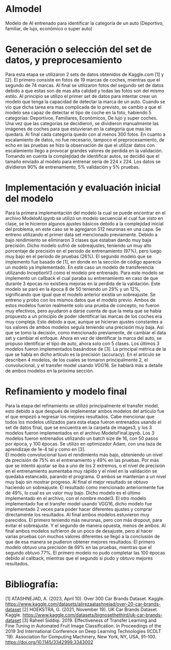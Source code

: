 # AImodel
Modelo de AI entrenado para identificar la categoría de un auto (Deportivo, familiar, de lujo, económico o super auto)
# Generación o selección del set de datos, y preprocesamiento 
Para esta etapa se utilizaron 2 sets de datos obtenidos de Kaggle.com [1] y [2]. El primero consiste en fotos de 19 marcas de coches, mientras que el segundo de 74 marcas. Al final se utilizaron fotos del segundo set de datos debido a que estas son de mas alta calidad y todas las fotos son del mismo estilo. Al principio se utilizo el primer set de datos para intentar crear un modelo que tenga la capacidad de detectar la marca de un auto. Cuando se vio que dicha tarea era mas complicada de lo previsto, se cambio a que el modelo sea capaz de detectar el tipo de coche en la foto, habiendo 5 categorías: Deportivos, Familiares, Económicos, De lujo y super coches. Una vez que las categorías se decidieron, se dividieron manualmente las imágenes de coches para que estuvieran en la categoría que mas les quedara. Al final cada categoría quedo con al menos 300 fotos. En cuanto a escalamiento de datos, no fue necesario, tampoco el preprocesamiento, de echo en las pruebas se hizo la observación de que el utilizar datos con escalamiento llego a provocar grandes valores de perdida en la validación. Tomando en cuenta la complejidad de identificar autos, se decidió que el tamaño enviado al modelo para entrenar seria de 224 x 224. Los datos se dividieron 90% de entrenamiento, 5% validación y 5% pruebas. 
# Implementación y evaluación inicial del modelo
Para la primera implementación del modelo la cual se puede encontrar en el archivo ModeloAI.ipynb se utilizó un modelo secuencial el cual fue visto en clase, se le hicieron algunos ajustes básicos debido a la complejidad inicial del problema, en este caso se le agregaron 512 neuronas en una capa. Se entreno utilizando el primer data set mencionado previamente. Debido a bajo rendimiento se eliminaron 3 clases que estaban dando muy baja precisión. Dicho modelo sufrió de sobreajustes, teniendo un muy alto porcentaje de precisión en el periodo de entrenamiento (97%), pero luego muy bajo en el periodo de pruebas (26%). 
El segundo modelo que se implemento fue basado de [1], en donde en la sección de código aparecía un modelo ya implementado. En este caso un modelo de transferencia utilizando InceptionV3 como el modelo pre entrenado. Para este modelo se implemento un callback el cual paraba su entrenamiento en caso de que durante 3 épocas no existiera mejoras en la perdida de la validación. Este modelo se paró en la época 8 de 50 teniendo un 29% y un 12%, significando que igual que el modelo anterior existía un sobreajuste.  Se entreno y probo con los mismos datos que el modelo previo. 
Ambos de estos modelos fueron realmente solo una prueba de concepto, no fueron muy efectivos, pero ayudaron a darse cuenta de que la meta que se había propuesto a un principio de poder identificar las marcas de los coches era muy compleja. Esto debido a que, aunque se hicieran ajustes constantes a los valores de ambos modelos seguía teniendo una precisión muy baja. Así que se tomo la decisión, como mencionado previamente, de cambiar el data set y cambiar el enfoque. Ahora en vez de identificar la marca del auto, se propuso identificar el tipo de auto, ahora solo con 5 clases. 
 Los últimos 3 modelos fueron implementados basándose de [3]. La principal métrica de la que se habla en dicho artículo es la precisión (accuracy). En el articulo se describen 4 modelos, de los cuales se tomaron principalmente 2, el convolucional, y el transfer model usando VGG16. Se hablará más a detalle de ambos modelos en la próxima sección. 
# Refinamiento y modelo final
 Para la etapa del refinamiento se utilizó principalmente el transfer model, esto debido a que después de implementar ambos modelos del articulo fue el que empezó a regresar los mejores resultados. Cabe mencionar que todos los modelos utilizados para esta etapa fueron entrenados usando el set de datos final, que se encuentra en la carpeta de images3, y los 3 modelos fueron implementados en el archivo ModeloFinal.ipynb. Los 3 modelos fueron entrenados utilizando un batch size de 16, con 50 pasos por época, y 100 épocas. Se utilizo en optimizador Adam, con una taza de aprendizaje de 1e-4 tal y como en [3].  
El modelo convolucional tuvo el rendimiento más bajo, obteniendo un nivel de precisión de 75% en el entrenamiento y 49% en las pruebas. Por más que se intentó ajustar se iba a uno de los 2 extremos, o el nivel de precisión en el entrenamiento aumentaba muy rápido y el nivel en la validación se quedaba estancado, parando el programa. O ambos se mantenían a un nivel muy bajo sin mostrar progreso. Al final el mejor resultado se obtuvo haciendo un sobreajuste. El resultado como mencionado anteriormente fue de 49%, lo cual es un valor muy bajo. Dicho modelo es el último implementado en el archivo, con el nombre model3. 
El otro modelo implementado fue el transfer model usando VGG16, dicho modelo fue implementado 2 veces para poder hacer diferentes ajustes y comprar directamente los resultados. Al final ambos modelos estuvieron muy parecidos. El primero teniendo más neuronas, pero con más dropout, para evitar el sobreajuste. Y el segundo de manera opuesta, menos de ambos. Al final ambos modelos sufrieron de un poco de desajuste, pero al hacer varias pruebas con muchos valores diferentes se llegó a la conclusión de que de esa manera se pudieron obtener mejores resultados. El primero modelo obtuvo una precisión de 69% en las pruebas, mientras que el segundo obtuvo 77%. El primero modelo no pudo completar las 100 épocas debido al callback, mientras que el segundo si pudo y obtuvo mejores resultados. 
# Bibliografía:
[1] ATASHNEJAD, A. (2023, April 10). Over 300 Car Brands Dataset. Kaggle. https://www.kaggle.com/datasets/alirezaatashnejad/over-20-car-brands-dataset
[2] HOEKSTRA, G. (2021, November 19). UK Car Brands Dataset. Kaggle. https://www.kaggle.com/datasets/bignosethethird/uk-car-brands-dataset
[3] Raheel Siddiqi. 2019. Effectiveness of Transfer Learning and Fine Tuning in Automated Fruit Image Classification. In Proceedings of the 2019 3rd International Conference on Deep Learning Technologies (ICDLT '19). Association for Computing Machinery, New York, NY, USA, 91–100. https://doi.org/10.1145/3342999.3343002




